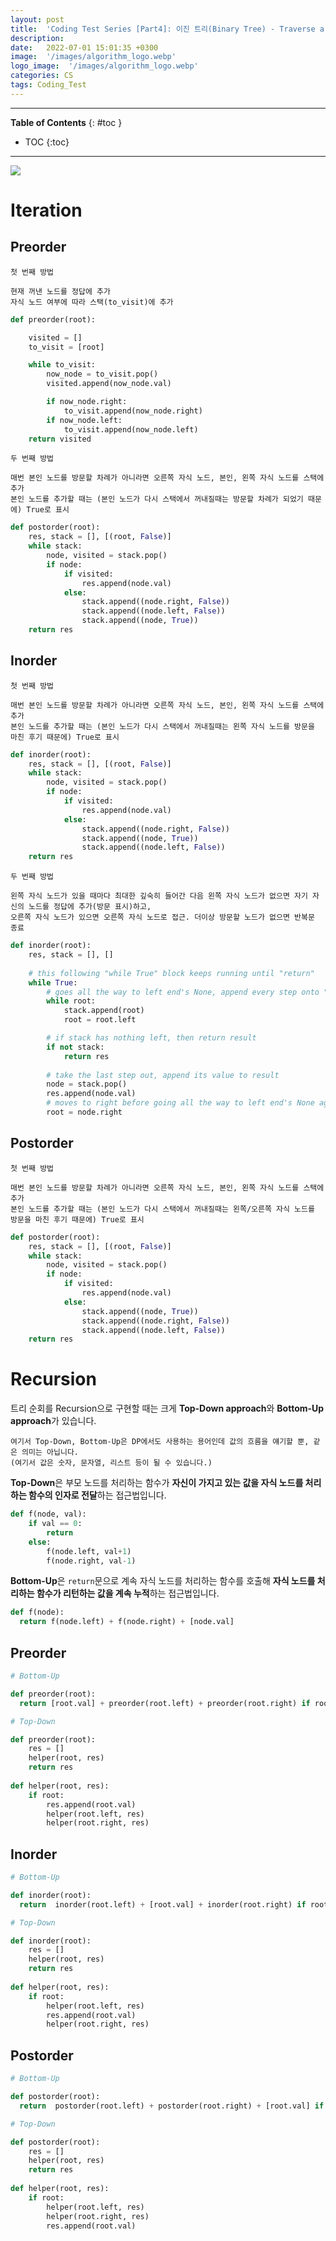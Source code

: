 ```yaml
---
layout: post
title:  'Coding Test Series [Part4]: 이진 트리(Binary Tree) - Traverse a Binary Tree'
description: 
date:   2022-07-01 15:01:35 +0300
image:  '/images/algorithm_logo.webp'
logo_image:  '/images/algorithm_logo.webp'
categories: CS
tags: Coding_Test
---
```

---

**Table of Contents**
{: #toc }
*  TOC
{:toc}

---

![](/images/b_tree_1.png)

# Iteration

## Preorder

```
첫 번째 방법

현재 꺼낸 노드를 정답에 추가
자식 노드 여부에 따라 스택(to_visit)에 추가
```

```python
def preorder(root):

    visited = []
    to_visit = [root]

    while to_visit:
        now_node = to_visit.pop()
        visited.append(now_node.val)

        if now_node.right:
            to_visit.append(now_node.right)
        if now_node.left:
            to_visit.append(now_node.left)
    return visited
```

```
두 번째 방법

매번 본인 노드를 방문할 차례가 아니라면 오른쪽 자식 노드, 본인, 왼쪽 자식 노드를 스택에 추가
본인 노드를 추가할 때는 (본인 노드가 다시 스택에서 꺼내질때는 방문할 차례가 되었기 때문에) True로 표시
```

```python
def postorder(root):
    res, stack = [], [(root, False)]
    while stack:
        node, visited = stack.pop()
        if node:
            if visited:
                res.append(node.val)
            else:
                stack.append((node.right, False))
                stack.append((node.left, False))
                stack.append((node, True))
    return res
```

## Inorder

```
첫 번째 방법

매번 본인 노드를 방문할 차례가 아니라면 오른쪽 자식 노드, 본인, 왼쪽 자식 노드를 스택에 추가
본인 노드를 추가할 때는 (본인 노드가 다시 스택에서 꺼내질때는 왼쪽 자식 노드를 방문을 마친 후기 때문에) True로 표시
```

```python
def inorder(root):
    res, stack = [], [(root, False)]
    while stack:
        node, visited = stack.pop()
        if node:
            if visited:
                res.append(node.val)
            else:
                stack.append((node.right, False))
                stack.append((node, True))
                stack.append((node.left, False))
    return res
```

```
두 번째 방법  

왼쪽 자식 노드가 있을 때마다 최대한 깊숙히 들어간 다음 왼쪽 자식 노드가 없으면 자기 자신의 노드를 정답에 추가(방문 표시)하고,
오른쪽 자식 노드가 있으면 오른쪽 자식 노드로 접근. 더이상 방문할 노드가 없으면 반복문 종료  
```

```python
def inorder(root):
    res, stack = [], []
    
    # this following "while True" block keeps running until "return"
    while True:
        # goes all the way to left end's None, append every step onto "stack"
        while root:
            stack.append(root)
            root = root.left

        # if stack has nothing left, then return result
        if not stack:
            return res
        
        # take the last step out, append its value to result
        node = stack.pop()
        res.append(node.val)
        # moves to right before going all the way to left end's None again
        root = node.right    
```

## Postorder

```
첫 번째 방법

매번 본인 노드를 방문할 차례가 아니라면 오른쪽 자식 노드, 본인, 왼쪽 자식 노드를 스택에 추가
본인 노드를 추가할 때는 (본인 노드가 다시 스택에서 꺼내질때는 왼쪽/오른쪽 자식 노드를 방문을 마친 후기 때문에) True로 표시
```

```python
def postorder(root):
    res, stack = [], [(root, False)]
    while stack:
        node, visited = stack.pop()
        if node:
            if visited:
                res.append(node.val)
            else:
                stack.append((node, True))
                stack.append((node.right, False))
                stack.append((node.left, False))
    return res
```

# Recursion

트리 순회를 Recursion으로 구현할 때는 크게 **Top-Down approach**와 **Bottom-Up approach**가 있습니다.  

```
여기서 Top-Down, Bottom-Up은 DP에서도 사용하는 용어인데 값의 흐름을 얘기할 뿐, 같은 의미는 아닙니다.
(여기서 값은 숫자, 문자열, 리스트 등이 될 수 있습니다.)
```

**Top-Down**은 부모 노드를 처리하는 함수가 **자신이 가지고 있는 값을 자식 노드를 처리하는 함수의 인자로 전달**하는 접근법입니다.  

```python
def f(node, val):
    if val == 0:
        return
    else:
        f(node.left, val+1)
        f(node.right, val-1)
```

**Bottom-Up**은 `return`문으로 계속 자식 노드를 처리하는 함수를 호출해 **자식 노드를 처리하는 함수가 리턴하는 값을 계속 누적**하는 접근법입니다.  

```python
def f(node):
  return f(node.left) + f(node.right) + [node.val]
```

## Preorder

```python
# Bottom-Up

def preorder(root):
  return [root.val] + preorder(root.left) + preorder(root.right) if root else []
```

```python
# Top-Down

def preorder(root):
    res = []
    helper(root, res)
    return res
    
def helper(root, res):
    if root:
        res.append(root.val)
        helper(root.left, res)
        helper(root.right, res)
```

## Inorder

```python
# Bottom-Up

def inorder(root):
  return  inorder(root.left) + [root.val] + inorder(root.right) if root else []
```

```python
# Top-Down

def inorder(root):
    res = []
    helper(root, res)
    return res
    
def helper(root, res):
    if root:
        helper(root.left, res)
        res.append(root.val)
        helper(root.right, res)
```

## Postorder

```python
# Bottom-Up

def postorder(root):
  return  postorder(root.left) + postorder(root.right) + [root.val] if root else []
```

```python
# Top-Down

def postorder(root):
    res = []
    helper(root, res)
    return res
    
def helper(root, res):
    if root:
        helper(root.left, res)
        helper(root.right, res)
        res.append(root.val)
```